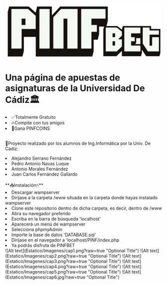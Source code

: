 ![Alt text](Estatico/Imagenes/s2-minimized.png?raw=true "Optional Title")

# **Una página de apuestas de asignaturas de la Universidad De Cádiz**🏛
<li>✅Totalmente Gratuito</li>
<li>🔥Compite con tus amigos</li>
<li>💸Gana PINFCOINS</li>
<br>

👦Proyecto realizado por los alumnos de Ing.Informática por la Univ. De Cádiz:<br>
<li>Alejandro Serrano Fernández</li>
<li>Pedro Antonio Navas Luque</li>
<li>Antonio Morales Fernández</li>
<li>Juan Carlos Fernández Gallardo</li>
<br>
**📥Instalación🖱**
<li>Descargar wampserver</li>				
<li>Dirijase a la carpeta /www situada en la carpeta donde hayas instalado wampserver</li>
<li>Clone este repositorio dentro de dicha carpeta, es decir, dentro de /www</li>
<li>Abra su navegador preferido</li>
<li>Escriba en la barra de búsqueda 'localhost'</li>
<li>Aparecerá un menú de wampserver</li>
<li>Selecciona phpmyAdmin</li>
<li>Importe la base de datos 'DATABASE.sql'</li>
<li>Dirijase en el navegador a 'localhost/PINF/index.php</li>
<li>Ya podrás disfruta de PINFBET</li>
![Alt text](Estatico/Imagenes/cap1.png?raw=true "Optional Title")
![Alt text](Estatico/Imagenes/cap2.png?raw=true "Optional Title")
![Alt text](Estatico/Imagenes/cap3.png?raw=true "Optional Title")
![Alt text](Estatico/Imagenes/cap4.png?raw=true "Optional Title")
![Alt text](Estatico/Imagenes/cap5.png?raw=true "Optional Title")
![Alt text](Estatico/Imagenes/cap6.jpg?raw=true "Optional Title")
